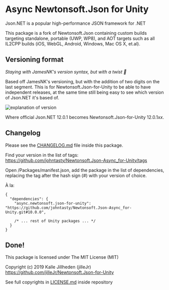 # Async Newtonsoft.Json for Unity

Json.NET is a popular high-performance JSON framework for .NET

This package is a fork of Newtonsoft.Json containing custom builds targeting
standalone, portable (UWP, WP8), and AOT targets such as all IL2CPP builds
(iOS, WebGL, Android, Windows, Mac OS X, et.al).

## Versioning format

_Staying with JamesNK's version syntax, but with a twist :dizzy:_

Based off JamesNK's versioning, but with the addition of two digits on the last
segment. This is for Newtonsoft.Json-for-Unity to be able to have independent
releases, at the same time still being easy to see which version of Json.NET
it's based of.

![explanation of version][version-explanation.png]

Where official Json.NET 12.0.1 becomes Newtonsoft.Json-for-Unity 12.0.1*xx*.

## Changelog

Please see the [CHANGELOG.md][changelog.md] file inside this package.


Find your version in the list of tags: https://github.com/johntasty/Newtonsoft.Json-Async_for-Unity/tags

Open <project>/Packages/manifest.json, add the package in the list of dependencies, replacing the tag after the hash sign (#) with your version of choice.

À la:
```
{
  "dependencies": {
    "async.newtonsoft.json-for-unity": "https://github.com/johntasty/Newtonsoft.Json-Async_for-Unity.git#10.0.0",

    /* ... rest of Unity packages ... */
  }
}

```
Done!
---

This package is licensed under The MIT License (MIT)

Copyright (c) 2019 Kalle Jillheden (jilleJr)  
<https://github.com/jilleJr/Newtonsoft.Json-for-Unity>

See full copyrights in [LICENSE.md][license.md] inside repository

[license.md]: https://github.com/jilleJr/Newtonsoft.Json-for-Unity/blob/master/LICENSE.md
[changelog.md]: https://github.com/jilleJr/Newtonsoft.Json-for-Unity/blob/master/CHANGELOG.md
[version-explanation.png]: https://github.com/jilleJr/Newtonsoft.Json-for-Unity/raw/ce23d98230673744d73656b4c4f6bc1f9989c37a/Doc/version-explanation.png
[openupm]: https://openupm.com/packages/jillejr.newtonsoft.json-for-unity/
[openupm-icon.png]: https://github.com/jilleJr/Newtonsoft.Json-for-Unity/raw/c43046bc4763c0a5d3b0164a4f0a92e40de9d10e/Doc/icons/openupm-icon-16.png
[wiki-installation-via-openupm]: https://github.com/jilleJr/Newtonsoft.Json-for-Unity/wiki/Installation-via-OpenUPM
[wiki-installation-via-upm]: https://github.com/jilleJr/Newtonsoft.Json-for-Unity/wiki/Installation-via-UPM
[wiki-installation-via-git-in-upm]: https://github.com/jilleJr/Newtonsoft.Json-for-Unity/wiki/Installation-via-Git-in-UPM
